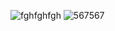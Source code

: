 
![fghfghfgh](https://user-images.githubusercontent.com/86332370/170614961-b9e7f826-c74d-4f06-843d-a9265861ab5a.png)
![567567](https://user-images.githubusercontent.com/86332370/170615276-51220c4d-61eb-41d4-ae53-5e051d31a9d1.png)


